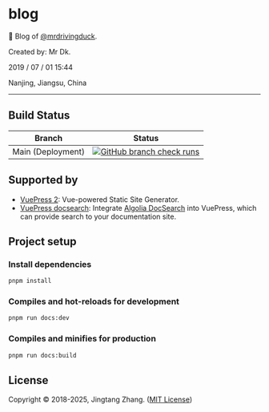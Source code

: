 # blog

🦆 Blog of [@mrdrivingduck](https://github.com/mrdrivingduck).

Created by: Mr Dk.

2019 / 07 / 01 15:44

Nanjing, Jiangsu, China

---

## Build Status

| Branch            | Status                                                                                                                                                                               |
| ----------------- | ------------------------------------------------------------------------------------------------------------------------------------------------------------------------------------ |
| Main (Deployment) | [![GitHub branch check runs](<https://img.shields.io/github/check-runs/mrdrivingduck/blog/main?logo=github&label=checks%20(main)>)](https://github.com/mrdrivingduck/blog/tree/main) |

## Supported by

- [VuePress 2](https://v2.vuepress.vuejs.org/): Vue-powered Static Site Generator.
- [VuePress docsearch](https://v2.vuepress.vuejs.org/reference/plugin/docsearch.html): Integrate [Algolia DocSearch](https://docsearch.algolia.com/) into VuePress, which can provide search to your documentation site.

## Project setup

### Install dependencies

```bash
pnpm install
```

### Compiles and hot-reloads for development

```bash
pnpm run docs:dev
```

### Compiles and minifies for production

```bash
pnpm run docs:build
```

## License

Copyright © 2018-2025, Jingtang Zhang. ([MIT License](./LICENSE))
